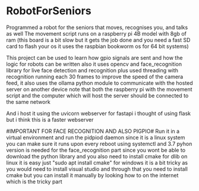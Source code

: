 # RobotForSeniors
Programmed a robot for the seniors that moves, recognises you, and talks as well
The movement script runs on a raspberry pi 4B model with 8gb of ram (this board is a bit slow but it gets the job done and you need a fast SD card to flash your os it uses the raspbian bookworm os for 64 bit systems)

This project can be used to learn how gpio signals are sent and how the logic for robots can be written also it uses opencv and face_recognition library for live face detection and recognition plus used threading with recognition running each 30 frames to improve the speed of the camera feed, it also uses the ollama python module to communicate with the hosted server on another device note that both the raspberry pi with the movement script and the computer which will host the server should be connected to the same network

And i host it using the uvicorn webserver for fastapi i thought of using flask but i think this is a faster webserver

#IMPORTANT FOR FACE RECOGNITION AND ALSO PIGPIO#
Run it in a virtual environment and run the pidpiod daemon since it is a linux system you can make sure it runs upon every reboot using systemctl and 3.7 pyhon version is needed for the face_recognition part since you wont be able to download the python library and you also need to install cmake for dlib on linux it is easy just "sudo apt install cmake" for windows it is a bit tricky as you would need to install visual studio and through that you need to install cmake but you can install it manually by looking how to on the internet which is the tricky part
